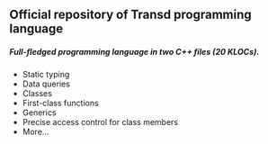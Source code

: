 ## Official repository of Transd programming language

##### Full-fledged programming language in two C++ files (20 KLOCs).

* Static typing
* Data queries
* Classes
* First-class functions
* Generics
* Precise access control for class members
* More...
